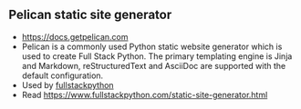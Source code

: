 ## Pelican static site generator
* https://docs.getpelican.com
* Pelican is a commonly used Python static website generator which is used to create Full Stack Python. The primary templating engine is Jinja and Markdown, reStructuredText and AsciiDoc are supported with the default configuration.
* Used by [fullstackpython](https://github.com/mattmakai/fullstackpython.com)
* Read https://www.fullstackpython.com/static-site-generator.html